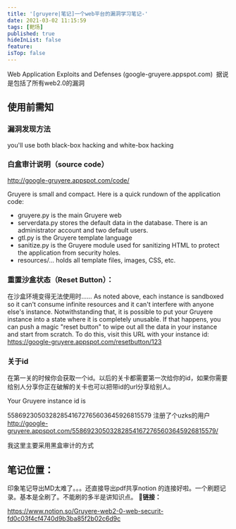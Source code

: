 ```yaml
---
title: '[gruyere|笔记]一个web平台的漏洞学习笔记-'
date: 2021-03-02 11:15:59
tags: [靶场]
published: true
hideInList: false
feature: 
isTop: false
---
```

Web Application Exploits and Defenses (google-gruyere.appspot.com) 
据说是包括了所有web2.0的漏洞

## 使用前需知

### 漏洞发现方法
you'll use both black-box hacking and white-box hacking

### 白盒审计说明（source code）
http://google-gruyere.appspot.com/code/


Gruyere is small and compact. Here is a quick rundown of the application code:
- gruyere.py is the main Gruyere web 
- serverdata.py stores the default data in the database. There is an administrator account and two default users.
- gtl.py is the Gruyere template language
- sanitize.py is the Gruyere module used for sanitizing HTML to protect the application from security holes.
- resources/... holds all template files, images, CSS, etc.
### 重置沙盒状态（Reset Button）：
在沙盒环境变得无法使用时……
As noted above, each instance is sandboxed so it can't consume infinite resources and it can't interfere with anyone else's instance. Notwithstanding that, it is possible to put your Gruyere instance into a state where it is completely unusable. If that happens, you can push a magic "reset button" to wipe out all the data in your instance and start from scratch. To do this, visit this URL with your instance id:
https://google-gruyere.appspot.com/resetbutton/123
### 关于id

在第一关的时候你会获取一个id。以后的关卡都需要第一次给你的id，如果你需要给别人分享你正在破解的关卡也可以把带id的url分享给别人。

Your Gruyere instance id is 

558692305032828541672765603645926815579
注册了个uzks的用户 
http://google-gruyere.appspot.com/558692305032828541672765603645926815579/

我这里主要采用黑盒审计的方式
## 笔记位置：
印象笔记导出MD太难了。。。还直接导出pdf共享notion 的连接好啦。一个刷题记录。基本是全刷了。不能刷的多半是讲知识点。
**🍡链接：**

https://www.notion.so/Gruyere-web2-0-web-securit-fd0c03f4cf4740d9b3ba85f2b02c6d9c